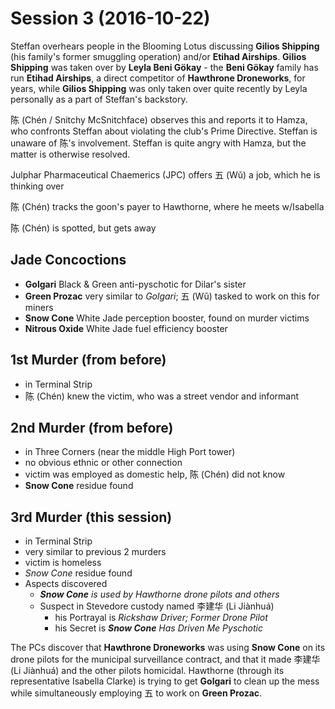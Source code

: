 # Session 3 (2016-10-22)

Steffan overhears people in the Blooming Lotus discussing **Gilios Shipping** (his family's
former smuggling operation) and/or **Etihad Airships**. **Gilios Shipping** was taken over by
**Leyla Beni Gökay** - the **Beni Gökay** family has run **Etihad Airships**, a direct competitor
of **Hawthrone Droneworks**, for years, while **Gilios Shipping** was only taken over quite
recently by Leyla personally as a part of Steffan's backstory.

陈 (Chén / Snitchy McSnitchface) observes this and reports it to Hamza, who confronts
Steffan about violating the club's Prime Directive. Steffan is unaware of 陈's involvement.
Steffan is quite angry with Hamza, but the matter is otherwise resolved.

Julphar Pharmaceutical Chaemerics (JPC) offers 五 (Wǔ) a job, which he is thinking over

陈 (Chén) tracks the goon's payer to Hawthorne, where he meets w/Isabella

陈 (Chén) is spotted, but gets away

## Jade Concoctions
  - **Golgari** Black & Green anti-pyschotic for Dilar's sister
  - **Green Prozac** very similar to _Golgari_; 五 (Wǔ) tasked to work on this for miners
  - **Snow Cone** White Jade perception booster, found on murder victims
  - **Nitrous Oxide** White Jade fuel efficiency booster

## 1st Murder (from before)
  - in Terminal Strip
  - 陈 (Chén) knew the victim, who was a street vendor and informant

## 2nd Murder (from before)
  - in Three Corners (near the middle High Port tower)
  - no obvious ethnic or other connection
  - victim was employed as domestic help, 陈 (Chén) did not know
  - **Snow Cone** residue found

## 3rd Murder (this session)
  - in Terminal Strip
  - very similar to previous 2 murders
  - victim is homeless
  - _Snow Cone_ residue found
  - Aspects discovered
    - _**Snow Cone** is used by Hawthorne drone pilots and others_
    - Suspect in Stevedore custody named 李建华 (Li Jiànhuá)
      - his Portrayal is _Rickshaw Driver; Former Drone Pilot_
      - his Secret is _**Snow Cone** Has Driven Me Pyschotic_

The PCs discover that **Hawthrone Droneworks** was using **Snow Cone** on its drone
pilots for the municipal surveillance contract, and that it made 李建华 (Li Jiànhuá)
and the other pilots homicidal. Hawthorne (through its representative Isabella Clarke)
is trying to get **Golgari** to clean up the mess while simultaneously employing 五 to
work on **Green Prozac**.
